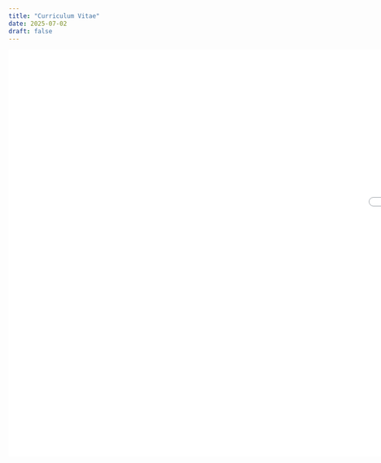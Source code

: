 ```yaml
---
title: "Curriculum Vitae"
date: 2025-07-02
draft: false
---
```


<!-- embed the PDF full-width -->
<iframe
  src="/experience/BenHeskin_CV.pdf"
  width="400%"
  height="800"
  style="border:none"
  title="Ben Heskin – Curriculum Vitae">
</iframe>